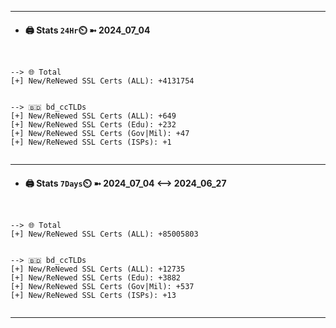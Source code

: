 

---
- #### 🖨️ **Stats** `24Hr`⏲️ ➼ 2024_07_04
```console


--> 🌐 Total
[+] New/ReNewed SSL Certs (ALL): +4131754


--> 🇧🇩 bd_ccTLDs
[+] New/ReNewed SSL Certs (ALL): +649
[+] New/ReNewed SSL Certs (Edu): +232
[+] New/ReNewed SSL Certs (Gov|Mil): +47
[+] New/ReNewed SSL Certs (ISPs): +1


```

---
- #### 🖨️ **Stats** `7Days`⏲️ ➼ 2024_07_04 <--> 2024_06_27
```console


--> 🌐 Total
[+] New/ReNewed SSL Certs (ALL): +85005803


--> 🇧🇩 bd_ccTLDs
[+] New/ReNewed SSL Certs (ALL): +12735
[+] New/ReNewed SSL Certs (Edu): +3882
[+] New/ReNewed SSL Certs (Gov|Mil): +537
[+] New/ReNewed SSL Certs (ISPs): +13


```

---


